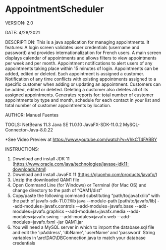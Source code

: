 # AppointmentScheduler

VERSION: 2.0

DATE: 4/28/2021

DESCRIPTION:
This is  a java application for managing appointments. It features:
A login screen validates user credentials (username and password) and provides internationalization for French users.
A main screen displays calendar of appointments and allows filters to view appointments per week and per month. 
Appointment notifications to alert users of any appointments taking place within 15 minutes of login.
Appointments can be added, edited or deleted. Each appointment is assigned a customer.
Notification of any time conflicts with existing appointments assigned to a specific customer when adding or updating an appointment.
Customers can be added, edited or deleted. Deleting a customer also deletes all of its assigned appointments.
Generates reports for: total number of customer appointments by type and month, schedule for each contact in your list and total number of customer appointments by location.


AUTHOR:
Manuel Fuentes


TOOLS:
NetBeans 11.3
Java SE 11.0.10
JavaFX-SDK-11.0.2
MySQL-Connector-Java-8.0.22

*See Video Preview at https://www.youtube.com/watch?v=VhkCT4FABBY

INSTRUCTIONS:
1. Download and install JDK 11 (https://www.oracle.com/java/technologies/javase-jdk11-downloads.html)
2. Download and install JavaFX 11 (https://gluonhq.com/products/javafx/)
3. Unzip the downloaded QAM1 file 
4. Open Command Line (for Windows) or Terminal (for Mac OS) and change directory to the path of “QAM1/dist”
5. Copy/paste the following command substituting “path/to/javafx/lib” with the path of  javafx-sdk-11.0.?/lib
java --module-path [path/to/javafx/lib] --add-modules=javafx.controls --add-modules=javafx.base --add-modules=javafx.graphics --add-modules=javafx.media --add-modules=javafx.swing --add-modules=javafx.web --add-modules=javafx.fxml -jar QAM1.jar
6. You will need a MySQL server in which to import the database.sql file and edit the 'ipAddress', 'dbName', 'userName' and 'password' String variables in \src\DAO\DBConnection.java to match your database credentials
